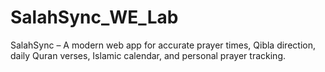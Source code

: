 # SalahSync_WE_Lab
SalahSync – A modern web app for accurate prayer times, Qibla direction, daily Quran verses, Islamic calendar, and personal prayer tracking.
